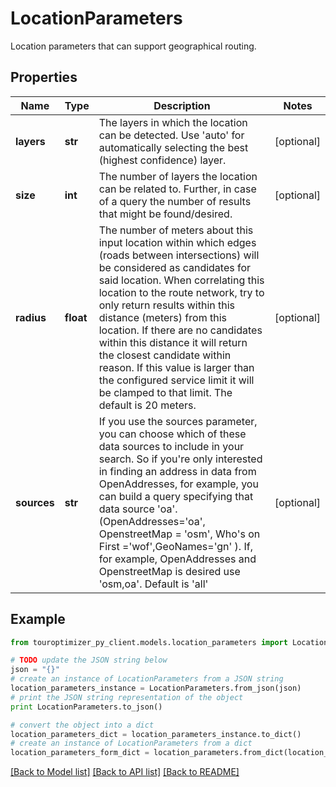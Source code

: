# LocationParameters

Location parameters that can support geographical routing.

## Properties

Name | Type | Description | Notes
------------ | ------------- | ------------- | -------------
**layers** | **str** | The layers in which the location can be detected. Use &#39;auto&#39; for automatically selecting the best (highest confidence) layer. | [optional] 
**size** | **int** | The number of layers the location can be related to. Further, in case of a query the number of results that might be found/desired. | [optional] 
**radius** | **float** | The number of meters about this input location within which edges (roads between intersections) will be considered as candidates for said location. When correlating this location to the route network, try to only return results within this distance (meters) from this location. If there are no candidates within this distance it will return the closest candidate within reason. If this value is larger than the configured service limit it will be clamped to that limit. The default is 20 meters. | [optional] 
**sources** | **str** | If you use the sources parameter, you can choose which of these data sources to include in your search. So if you&#39;re only interested in finding an address in data from OpenAddresses, for example, you can build a query specifying that data source &#39;oa&#39;. (OpenAddresses&#x3D;&#39;oa&#39;, OpenstreetMap &#x3D; &#39;osm&#39;, Who&#39;s on First &#x3D;&#39;wof&#39;,GeoNames&#x3D;&#39;gn&#39; ). If, for example, OpenAddresses and OpenstreetMap is desired use &#39;osm,oa&#39;. Default is &#39;all&#39;  | [optional] 

## Example

```python
from touroptimizer_py_client.models.location_parameters import LocationParameters

# TODO update the JSON string below
json = "{}"
# create an instance of LocationParameters from a JSON string
location_parameters_instance = LocationParameters.from_json(json)
# print the JSON string representation of the object
print LocationParameters.to_json()

# convert the object into a dict
location_parameters_dict = location_parameters_instance.to_dict()
# create an instance of LocationParameters from a dict
location_parameters_form_dict = location_parameters.from_dict(location_parameters_dict)
```
[[Back to Model list]](../README.md#documentation-for-models) [[Back to API list]](../README.md#documentation-for-api-endpoints) [[Back to README]](../README.md)


